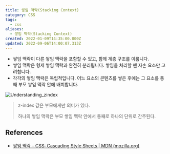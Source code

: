 ```yaml
---
title: 쌓임 맥락(Stacking Context)
category: CSS
tags:
  - css
aliases:
  - 쌓임 맥락(Stacking Context)
created: 2022-01-09T14:35:00.000Z
updated: 2022-09-06T14:00:07.313Z
---
```


- 쌓임 맥락이 다른 쌓임 맥락을 포함할 수 있고, 함께 계층 구조를 이룹니다.
- 쌓임 맥락은 형제 쌓임 맥락과 완전히 분리됩니다. 쌓임을 처리할 땐 자손 요소만 고려합니다.
- 각각의 쌓임 맥락은 독립적입니다. 어느 요소의 콘텐츠를 쌓은 후에는 그 요소를 통째 부모 쌓임 맥락 안에 배치합니다.

![Understanding_zindex](https://developer.mozilla.org/@api/deki/files/913/=Understanding_zindex_04.png)

> z-index 값은 부모에게만 의미가 있다.
>
> 하나의 쌓임 맥락은 부모 쌓임 맥락 안에서 통째로 하나의 단위로 간주된다.

## References

- [쌓임 맥락 - CSS: Cascading Style Sheets | MDN (mozilla.org)](https://developer.mozilla.org/ko/docs/Web/CSS/CSS_Positioning/Understanding_z_index/The_stacking_context)

